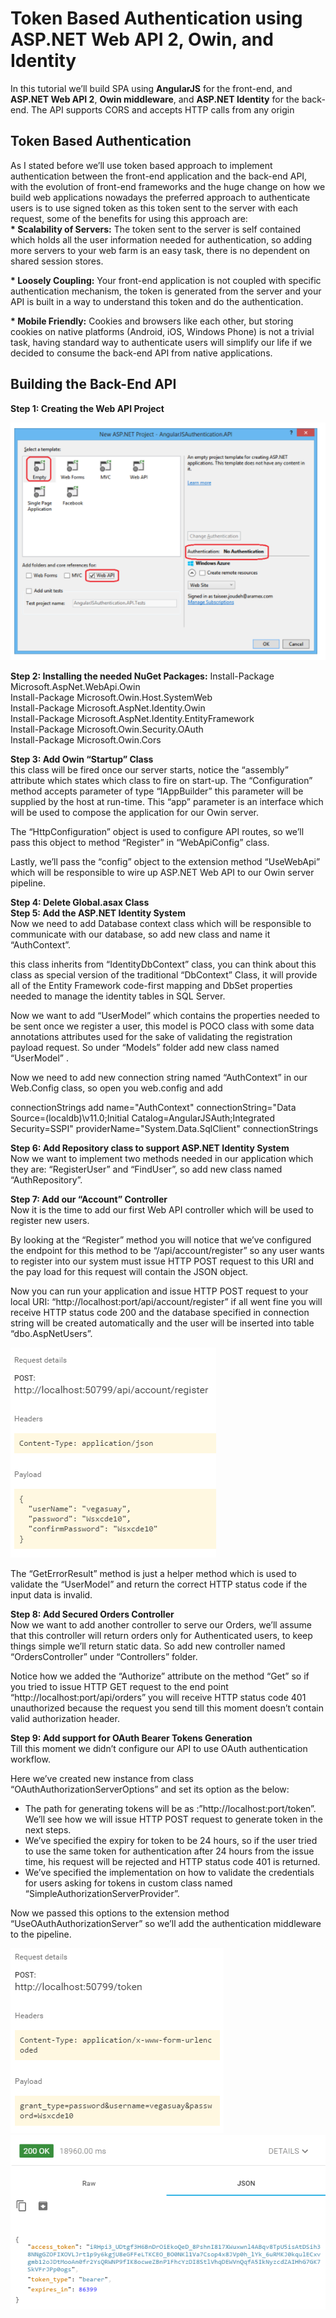 # Token Based Authentication using ASP.NET Web API 2, Owin, and Identity

In this tutorial we’ll build SPA using <b>AngularJS</b> for the front-end, and <b>ASP.NET Web API 2</b>, <b>Owin middleware</b>, and <b>ASP.NET Identity</b> for the back-end.
The API supports CORS and accepts HTTP calls from any origin

<h2>Token Based Authentication</h2>
As I stated before we’ll use token based approach to implement authentication between the front-end application and the back-end API, with the evolution of front-end frameworks and the huge change on how we build web applications nowadays the preferred approach to authenticate users is to use signed token as this token sent to the server with each request, some of the benefits for using this approach are:<br />
<b>* Scalability of Servers:</b> The token sent to the server is self contained which holds all the user information needed for authentication, so adding more servers to your web farm is an easy task, there is no dependent on shared session stores.

<b>* Loosely Coupling:</b> Your front-end application is not coupled with specific authentication mechanism, the token is generated from the server and your API is built in a way to understand this token and do the authentication.

<b>* Mobile Friendly:</b> Cookies and browsers like each other, but storing cookies on native platforms (Android, iOS, Windows Phone) is not a trivial task, having standard way to authenticate users will simplify our life if we decided to consume the back-end API from native applications.

<h2>Building the Back-End API</h2>
<b>Step 1: Creating the Web API Project</b><br />

![alt text](https://github.com/vegasuay/AngularJSAuth/blob/master/AngularJSAuthentication/Images/createproject.PNG)

<b>Step 2: Installing the needed NuGet Packages:</b>
Install-Package Microsoft.AspNet.WebApi.Owin<br />
Install-Package Microsoft.Owin.Host.SystemWeb<br />
Install-Package Microsoft.AspNet.Identity.Owin<br />
Install-Package Microsoft.AspNet.Identity.EntityFramework<br />
Install-Package Microsoft.Owin.Security.OAuth<br />
Install-Package Microsoft.Owin.Cors<br />

<b>Step 3: Add Owin “Startup” Class</b><br />
this class will be fired once our server starts, notice the “assembly” attribute which states which class to fire on start-up. The “Configuration” method accepts parameter of type “IAppBuilder” this parameter will be supplied by the host at run-time. This “app” parameter is an interface which will be used to compose the application for our Owin server.

The “HttpConfiguration” object is used to configure API routes, so we’ll pass this object to method “Register” in “WebApiConfig” class.

Lastly, we’ll pass the “config” object to the extension method “UseWebApi” which will be responsible to wire up ASP.NET Web API to our Owin server pipeline.

<b>Step 4: Delete Global.asax Class</b>
<br />
<b>Step 5: Add the ASP.NET Identity System</b><br />
Now we need to add Database context class which will be responsible to communicate with our database, so add new class and name it “AuthContext”.

this class inherits from “IdentityDbContext” class, you can think about this class as special version of the traditional “DbContext” Class, it will provide all of the Entity Framework code-first mapping and DbSet properties needed to manage the identity tables in SQL Server.

Now we want to add “UserModel” which contains the properties needed to be sent once we register a user, this model is POCO class with some data annotations attributes used for the sake of validating the registration payload request. So under “Models” folder add new class named “UserModel” .

Now we need to add new connection string named “AuthContext” in our Web.Config class, so open you web.config and add 

connectionStrings
    add name="AuthContext" connectionString="Data Source=(localdb)\v11.0;Initial Catalog=AngularJSAuth;Integrated Security=SSPI" providerName="System.Data.SqlClient"
connectionStrings

<b>Step 6: Add Repository class to support ASP.NET Identity System</b><br />
Now we want to implement two methods needed in our application which they are: “RegisterUser” and “FindUser”, so add new class named “AuthRepository”.

<b>Step 7: Add our “Account” Controller</b><br>
Now it is the time to add our first Web API controller which will be used to register new users.

By looking at the “Register” method you will notice that we’ve configured the endpoint for this method to be “/api/account/register” so any user wants to register into our system must issue HTTP POST request to this URI and the pay load for this request will contain the JSON object.

Now you can run your application and issue HTTP POST request to your local URI: “http://localhost:port/api/account/register” if all went fine you will receive HTTP status code 200 and the database specified in connection string will be created automatically and the user will be inserted into table “dbo.AspNetUsers”.

![alt text](https://github.com/vegasuay/AngularJSAuth/blob/master/AngularJSAuthentication/Images/post_register.PNG)

The “GetErrorResult” method is just a helper method which is used to validate the “UserModel” and return the correct HTTP status code if the input data is invalid.

<b>Step 8: Add Secured Orders Controller</b><br />
Now we want to add another controller to serve our Orders, we’ll assume that this controller will return orders only for Authenticated users, to keep things simple we’ll return static data. So add new controller named “OrdersController” under “Controllers” folder.

Notice how we added the “Authorize” attribute on the method “Get” so if you tried to issue HTTP GET request to the end point “http://localhost:port/api/orders” you will receive HTTP status code 401 unauthorized because the request you send till this moment doesn’t contain valid authorization header.

<b>Step 9: Add support for OAuth Bearer Tokens Generation</b><br>
Till this moment we didn’t configure our API to use OAuth authentication workflow.

Here we’ve created new instance from class “OAuthAuthorizationServerOptions” and set its option as the below:

* The path for generating tokens will be as :”http://localhost:port/token”. We’ll see how we will issue HTTP POST request to generate token in the next steps.
* We’ve specified the expiry for token to be 24 hours, so if the user tried to use the same token for authentication after 24 hours from the issue time, his request will be rejected and HTTP status code 401 is returned.
* We’ve specified the implementation on how to validate the credentials for users asking for tokens in custom class named “SimpleAuthorizationServerProvider”.

Now we passed this options to the extension method “UseOAuthAuthorizationServer” so we’ll add the authentication middleware to the pipeline.

![alt text](https://github.com/vegasuay/AngularJSAuth/blob/master/AngularJSAuthentication/Images/post_token.PNG)<br />
![alt text](https://github.com/vegasuay/AngularJSAuth/blob/master/AngularJSAuthentication/Images/post_token_response.PNG)<br />



